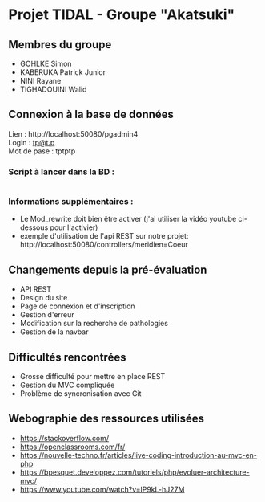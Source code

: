 # Projet TIDAL - Groupe "Akatsuki"

## Membres du groupe
- GOHLKE Simon
- KABERUKA Patrick Junior
- NINI Rayane
- TIGHADOUINI Walid

## Connexion à la base de données
Lien : http://localhost:50080/pgadmin4  
Login : tp@t.p  
Mot de pase : tptptp

### Script à lancer dans la BD :
```
```
### Informations supplémentaires :
- Le Mod_rewrite doit bien être activer (j'ai utiliser la vidéo youtube ci-dessous pour l'activier)
- exemple d'utilisation de l'api REST sur notre projet: http://localhost:50080/controllers/meridien=Coeur

## Changements depuis la pré-évaluation
- API REST
- Design du site
- Page de connexion et d'inscription
- Gestion d'erreur
- Modification sur la recherche de pathologies
- Gestion de la navbar

## Difficultés rencontrées
- Grosse difficulté pour mettre en place REST
- Gestion du MVC compliquée
- Problème de syncronisation avec Git

## Webographie des ressources utilisées
- https://stackoverflow.com/
- https://openclassrooms.com/fr/
- https://nouvelle-techno.fr/articles/live-coding-introduction-au-mvc-en-php
- https://bpesquet.developpez.com/tutoriels/php/evoluer-architecture-mvc/
- https://www.youtube.com/watch?v=lP9kL-hJ27M 

